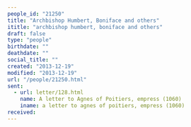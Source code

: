 ```yaml
---
people_id: "21250"
title: "Archbishop Humbert, Boniface and others"
ititle: "archbishop humbert, boniface and others"
draft: false
type: "people"
birthdate: ""
deathdate: ""
social_title: ""
created: "2013-12-19"
modified: "2013-12-19"
url: "/people/21250.html"
sent:
  - url: letter/128.html
    name: A letter to Agnes of Poitiers, empress (1060)
    iname: a letter to agnes of poitiers, empress (1060)
received:
---
```

